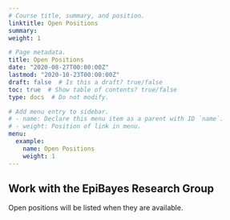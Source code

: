 ```yaml
---
# Course title, summary, and position.
linktitle: Open Positions
summary: 
weight: 1

# Page metadata.
title: Open Positions
date: "2020-08-27T00:00:00Z"
lastmod: "2020-10-23T00:00:00Z"
draft: false  # Is this a draft? true/false
toc: true  # Show table of contents? true/false
type: docs  # Do not modify.

# Add menu entry to sidebar.
# - name: Declare this menu item as a parent with ID `name`.
# - weight: Position of link in menu.
menu:
  example:
    name: Open Positions
    weight: 1
---
```

## Work with the EpiBayes Research Group
Open positions will be listed when they are available.